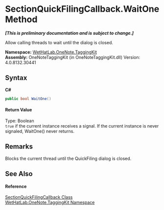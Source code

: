 # SectionQuickFilingCallback.WaitOne Method 
 _**\[This is preliminary documentation and is subject to change.\]**_

Allow calling threads to wait until the dialog is closed.

**Namespace:**&nbsp;<a href="4e00c8ac-fc03-0e6d-d2fd-b2c7565a9aa0.md">WetHatLab.OneNote.TaggingKit</a><br />**Assembly:**&nbsp;OneNoteTaggingKit (in OneNoteTaggingKit.dll) Version: 4.0.8132.30441

## Syntax

**C#**<br />
``` C#
public bool WaitOne()
```


#### Return Value
Type: Boolean<br />`true` if the current instance receives a signal. If the current instance is never signaled, WaitOne() never returns.

## Remarks
Blocks the current thread until the QuickFiling dialog is closed.

## See Also


#### Reference
<a href="7075e122-0c54-1ddf-b6fd-5ac130c50289.md">SectionQuickFilingCallback Class</a><br /><a href="4e00c8ac-fc03-0e6d-d2fd-b2c7565a9aa0.md">WetHatLab.OneNote.TaggingKit Namespace</a><br />